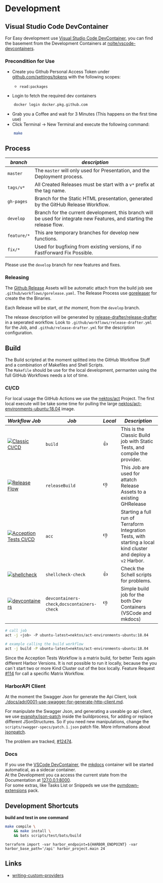 # Development

## Visual Studio Code DevContainer

For Easy development use [Visual Studio Code DevContainer](https://code.visualstudio.com/docs/remote/containers), you can find the basement from the Development Containers at [nolte/vscode-devcontainers](https://github.com/nolte/vscode-devcontainers).

### Precondition for Use

* Create you Github Personal Access Token under [github.com/settings/tokens](https://github.com/settings/tokens) with the following scopes:
    * `read:packages`

* Login to fetch the required dev containers

```sh
    docker login docker.pkg.github.com
```

* Grab you a Coffee and wait for 3 Minutes (This happens on the first time use)
* Click Terminal -> New Terminal and execute the following command:

```sh
    make
```

## Process

| *branch*            | *description*                                                                                                           |
|---------------------|-------------------------------------------------------------------------------------------------------------------------|
| ```master```        | The ```master``` will only used for Presentation, and the Deployment process.                                           |
| ```tags/v*```       | All Created Releases must be start with a `v*` prefix at the tag name.                                                  |
| ```gh-pages```      | Branch for the Static HTML presentation, generated by the GitHub Release Workflow.                                      |
| ```develop```       | Branch for the current development, this branch will be used for integrate new Features, and starting the release flow. |
| ```feature/*```     | This are temporary branches for develop new functions.                                                                  |
| ```fix/*```         | Used for bugfixing from existing versions, if no FastForward Fix Possible.                                              |

Please use the ```develop``` branch for new features and fixes.

### Releasing

The [Github Release](https://github.com/nolte/terraform-provider-harbor/releases) Assets will be automatic attach from the build job see ```.github/workflows/gorelease.yaml```. The Release Process use [goreleaser](https://goreleaser.com/) for create the the Binaries. 

Each Release will be start, *at the moment*, from the ```develop``` branch.

The release description will be generated by [release-drafter/release-drafter](https://github.com/release-drafter/release-drafter) in a seperated workflow. Look to ``.github/workflows/release-drafter.yml`` for the Job, and ``.github/release-drafter.yml`` for the description configuration.

## Build

The Build scripted at the moment splitted into the GitHub Workflow Stuff and a combination of Makefiles and Shell Scripts.  
The ``Makefile`` should be use for the local development, permanten using the full GitHub Workflows needs a lot of time.

### CI/CD

For local usage the GitHub Actions we use the [nektos/act](https://github.com/nektos/act) Project.
The first local execute will be take some time for pulling the large [nektos/act-environments-ubuntu:18.04](https://hub.docker.com/r/nektos/act-environments-ubuntu/tags) image.

| *Workflow Job*                                                                                                                                                                                                                          | *Job*                                        | *Local* | *Description*                                                                                                      |
|-----------------------------------------------------------------------------------------------------------------------------------------------------------------------------------------------------------------------------------------|----------------------------------------------|---------|--------------------------------------------------------------------------------------------------------------------|
| [![Classic CI/CD](https://github.com/nolte/terraform-provider-harbor/workflows/Classic%20CI/CD/badge.svg)](https://github.com/nolte/terraform-provider-harbor/actions?query=workflow%3A%22Classic+CI%2FCD%22)                           | `build`                                      | 👍       | This is the Classic Build job with Static Tests, and compile the provider.                                         |
| [![Release Flow](https://github.com/nolte/terraform-provider-harbor/workflows/Release%20Flow/badge.svg)](https://github.com/nolte/terraform-provider-harbor/actions?query=workflow%3A%22Release+Flow%22)                                | `releaseBuild`                               | 👎       | This Job are used for attatch Release Assets to a existing GHRelease                                               |
| [![Acception Tests CI/CD](https://github.com/nolte/terraform-provider-harbor/workflows/Acception%20Tests%20CI/CD/badge.svg)](https://github.com/nolte/terraform-provider-harbor/actions?query=workflow%3A%22Acception+Tests+CI%2FCD%22) | `acc`                                        | 👎       | Starting a full run of Terraform Integration Tests, with starting a local kind cluster and deploy a `v2` Harbor.   |
| [![shellcheck](https://github.com/nolte/terraform-provider-harbor/workflows/shellcheck/badge.svg)](https://github.com/nolte/terraform-provider-harbor/actions?query=workflow%3Ashellcheck)                                              | `shellcheck-check`                           | 👍       | Check the Schell scripts for problems.                                                                             |
| [![devcontainers](https://github.com/nolte/terraform-provider-harbor/workflows/devcontainers/badge.svg)](https://github.com/nolte/terraform-provider-harbor/actions?query=workflow%3Adevcontainers)                                     | `devcontainers-check`,`docscontainers-check` | 👎       | Simple build job for the both Dev Containers (VSCode and mkdocs)                                                   |

```bash
# call job
act -j <job> -P ubuntu-latest=nektos/act-environments-ubuntu:18.04

# example calling the build workflow
act -j build -P ubuntu-latest=nektos/act-environments-ubuntu:18.04
```

Since the Acception Tests Workflow is a matrix build, for better Tests again different Harbor Versions. It is not possible to run it locally, because the you can`t start two or more Kind Cluster out of the box locally. Feature Request [#114](https://github.com/nektos/act/issues/114) for call a specific Matrix Workflow.


### HarborAPI Client

At the moment the Swagger Json for generate the Api Client, look [./docs/adr/0001-use-swagger-for-generate-http-client.md](https://github.com/nolte/terraform-provider-harbor/blob/develop/docs/adr/0001-use-swagger-for-generate-http-client.md).

For manipulate the Swagger Json, and generating a useable go api client, we use [evanphx/json-patch](https://github.com/evanphx/json-patch) inside the buildprocess, for adding or replace different JSonStructures. So if you need new manipulations, change the `scripts/swagger-specs/patch.1.json` patch file. More informations about [jsonpatch](http://jsonpatch.com/).

The problem are tracked, [#12474](https://github.com/goharbor/harbor/issues/12474).

### Docs

If you use the [VSCode DevContainer](#visual-studio-code-devcontainer), the [mkdocs](https://www.mkdocs.org/) container will be started automatical, as a sidecar container.  
At the Development you ca access the current state from the Documentation at [127.0.0.1:8000](http://127.0.0.1:8000/).  
For some extras, like Tasks List or Snippeds we use the [pymdown-extensions](https://facelessuser.github.io/pymdown-extensions/extensions/tasklist/) pack.


## Development Shortcuts

**build and test in one command**

```sh
make compile \
    && make install \
    && bats scripts/test/bats/build
```

```
terraform import -var harbor_endpoint=${HARBOR_ENDPOINT} -var harbor_base_path='/api' harbor_project.main 24
```

## Links

* [writing-custom-providers](https://www.terraform.io/docs/extend/writing-custom-providers.html)
